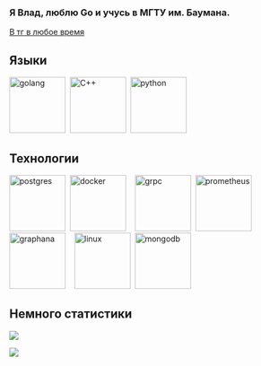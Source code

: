 ### Я Влад, люблю Go и учусь в МГТУ им. Баумана.

[В тг в любое время](https://t.me/Vilin0)

## Языки
<img src="https://cdn.jsdelivr.net/gh/devicons/devicon@latest/icons/go/go-original-wordmark.svg" title="golang" alt="golang" width="100" height="100"/>&nbsp;
<img src="https://cdn.jsdelivr.net/gh/devicons/devicon@latest/icons/cplusplus/cplusplus-original.svg" title="C++" alt="C++" width="100" height="100"/>&nbsp;
<img src="https://cdn.jsdelivr.net/gh/devicons/devicon@latest/icons/python/python-original-wordmark.svg" title="python" alt="python" width="100" height="100"/>&nbsp; 

## Технологии
<img src="https://cdn.jsdelivr.net/gh/devicons/devicon@latest/icons/postgresql/postgresql-plain-wordmark.svg" title="postgres" alt="postgres" width="100" height="100"/>&nbsp;
<img src="https://cdn.jsdelivr.net/gh/devicons/devicon@latest/icons/docker/docker-original-wordmark.svg" title="docker" alt="docker" width="100" height="100"/>&nbsp;
<picture>
    <source srcset="https://cdn.jsdelivr.net/gh/devicons/devicon@latest/icons/grpc/grpc-original.svg"  media="(prefers-color-scheme: dark)" title="grpc" alt="grpc" width="100" height="100">&nbsp;
    <img src="https://cdn.jsdelivr.net/gh/devicons/devicon@latest/icons/grpc/grpc-plain.svg" title="grpc" alt="grpc" width="100" height="100">&nbsp;
</picture>
<img src="https://cdn.jsdelivr.net/gh/devicons/devicon@latest/icons/prometheus/prometheus-original-wordmark.svg" title="prometheus" alt="prometheus" width="100" height="100"/>&nbsp;
<img src="https://cdn.jsdelivr.net/gh/devicons/devicon@latest/icons/grafana/grafana-original-wordmark.svg" title="graphana" alt="graphana" width="100" height="100"/>&nbsp;
<picture>
    <source srcset="https://github.com/Vilinvil/Vilinvil/assets/98636591/261863e9-efc1-4d09-8a8f-e4e2f6ce8476"  media="(prefers-color-scheme: dark)" title="linux" alt="linux" width="100" height="100">&nbsp;
    <img src="https://github.com/Vilinvil/Vilinvil/assets/98636591/269523a2-b86a-462e-b2c0-1bca885414bf" title="linux" alt="linux" width="100" height="100">&nbsp;
</picture>
<img src="https://cdn.jsdelivr.net/gh/devicons/devicon@latest/icons/mongodb/mongodb-plain-wordmark.svg" title="mongodb" alt="mongodb" width="100" height="100"/>&nbsp;


## Немного статистики
![](http://github-profile-summary-cards.vercel.app/api/cards/profile-details?username=Vilinvil&theme=default)

![](http://github-profile-summary-cards.vercel.app/api/cards/repos-per-language?username=Vilinvil&theme=default)
